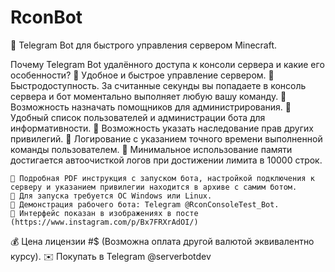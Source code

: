 # RconBot

💎 Telegram Bot для быстрого управления сервером Minecraft.

Почему Telegram Bot удалённого доступа к консоли сервера и какие его особенности?
🔸 Удобное и быстрое управление сервером.
🔸 Быстродоступность. За считанные секунды вы попадаете в консоль сервера и бот моментально выполняет любую вашу команду.
🔸 Возможность назначать помощников для администрирования.
🔸 Удобный список пользователей и администрации бота для информативности.
🔸 Возможность указать наследование прав других привилегий.
🔸 Логирование с указанием точного времени выполненной команды пользователем.
🔸 Минимальное использование памяти достигается автоочисткой логов при достижении лимита в 10000 строк.
~~~~~~~~~~~~~~~~~~~~
🔹 Подробная PDF инструкция с запуском бота, настройкой подключения к серверу и указанием привилегии находится в архиве с самим ботом.
🔹 Для запуска требуется ОС Windows или Linux.
🔹 Демонстрация рабочего бота: Telegram @RconConsoleTest_Bot.
🔹 Интерфейс показан в изображениях в посте (https://www.instagram.com/p/Bx7FRXrAdOI/)
~~~~~~~~~~~~~~~~~~~~
💰 Цена лицензии #$ (Возможна оплата другой валютой эквивалентно курсу).
✉️ Покупать в Telegram @serverbotdev
~~~~~~~~~~~~~~~~~~~~
